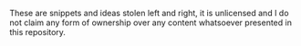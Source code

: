 These are snippets and ideas stolen left and right, it is unlicensed and I do not claim any form of ownership over any content whatsoever presented in this repository.
